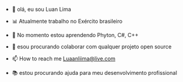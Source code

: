 - 👋 olá, eu sou Luan Lima


- 📊 Atualmente trabalho no Exército brasileiro 
- 🌱 No momento estou aprendendo Phyton, C#, C++
- 🤝 esou procurando colaborar com qualquer projeto open source 
- 📫 How to reach me Luaanliima@live.com
- 📚 estou procurando ajuda para meu desenvolvimento profissional
